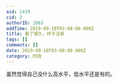 ```yaml
---
aid: 1419
cid: 2
authorID: 2063
addTime: 2019-09-10T03:08:00.000Z
title: 看了很久，终于注册
tags: []
comments: []
date: 2019-09-10T03:08:00.000Z
category: 时政
---
```


虽然觉得自己没什么高水平，低水平还是有的。
